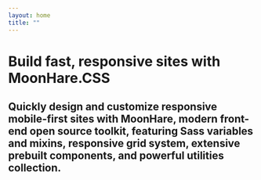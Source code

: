 ```yaml
---
layout: home
title: ""
---
```


# Build fast, responsive sites with MoonHare.CSS
## Quickly design and customize responsive mobile-first sites with MoonHare, modern front-end open source toolkit, featuring Sass variables and mixins, responsive grid system, extensive prebuilt components, and powerful utilities collection.
